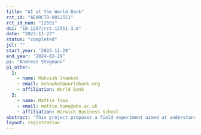 ```yaml
---
title: "AI at the World Bank"
rct_id: "AEARCTR-0012551"
rct_id_num: "12551"
doi: "10.1257/rct.12551-3.0"
date: "2023-11-27"
status: "completed"
jel: ""
start_year: "2023-11-28"
end_year: "2024-02-29"
pi: "Andreas Stegmann"
pi_other:
  1:
    - name: Mahvish Shaukat
    - email: mshaukat@worldbank.org
    - affiliation: World Bank
  2:
    - name: Mattie Toma
    - email: mattie.toma@wbs.ac.uk
    - affiliation: Warwick Business School
abstract: "This project proposes a field experiment aimed at understanding how policy-makers engage with evidence on the productivity impacts of AI. We also posted a private pre-analysis plan which will be made public after the study has concluded."
layout: registration
---
```


